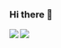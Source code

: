 ### Hi there 👋

<a href="https://github.com/jvrcavalcanti/github-readme-stats">
  <img align="left" src="https://github-readme-stats.vercel.app/api?username=jvrcavalcanti&count_private=true&show_icons=true&theme=radical" />
</a>
<a href="https://github.com/jvrcavalcanti/github-readme-stats">
  <img align="left" src="https://github-readme-stats.vercel.app/api/top-langs/?username=jvrcavalcanti&theme=radical&layout=compact" />
</a>

<!--
**jvrcavalcanti/jvrcavalcanti** is a ✨ _special_ ✨ repository because its `README.md` (this file) appears on your GitHub profile.

Here are some ideas to get you started:

- 🔭 I’m currently working on ...
- 🌱 I’m currently learning ...
- 👯 I’m looking to collaborate on ...
- 🤔 I’m looking for help with ...
- 💬 Ask me about ...
- 📫 How to reach me: ...
- 😄 Pronouns: ...
- ⚡ Fun fact: ...
-->
